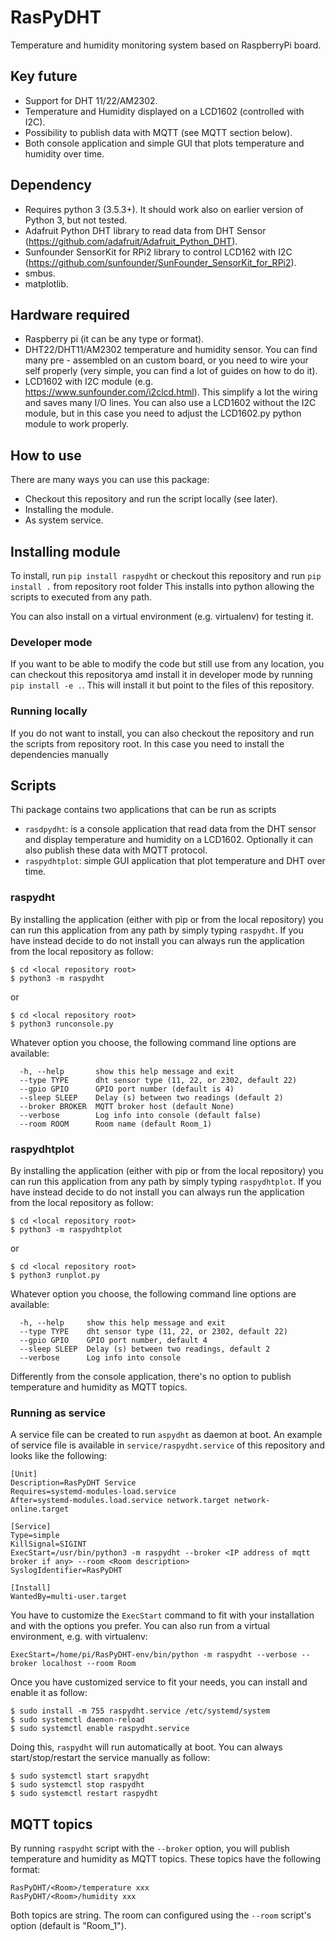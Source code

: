 # RasPyDHT
Temperature and humidity monitoring system based on RaspberryPi board.

## Key future

* Support for DHT 11/22/AM2302.
* Temperature and Humidity displayed on a LCD1602 (controlled with I2C).
* Possibility to publish data with MQTT (see MQTT section below).
* Both console application and simple GUI that plots temperature and humidity over time.

## Dependency

* Requires python 3 (3.5.3+). It should work also on earlier version of Python 3, but not tested.
* Adafruit Python DHT library to read data from DHT Sensor (https://github.com/adafruit/Adafruit_Python_DHT).
* Sunfounder SensorKit for RPi2 library to control LCD162 with I2C 
(https://github.com/sunfounder/SunFounder_SensorKit_for_RPi2).
* smbus.
* matplotlib.

## Hardware required

* Raspberry pi (it can be any type or format).
* DHT22/DHT11/AM2302 temperature and humidity sensor. You can find many pre - assembled on an custom board, or you need 
to wire your self properly (very simple, you can find a lot of guides on how to do it).
* LCD1602 with I2C module (e.g. https://www.sunfounder.com/i2clcd.html). This simplify a lot the wiring and saves many 
I/O lines. You can also use a LCD1602 without the I2C module, but in this case you need to adjust the LCD1602.py python 
module to work properly.

## How to use

There are many ways you can use this package:

* Checkout this repository and run the script locally (see later).
* Installing the module.
* As system service.

## Installing module
To install, run `pip install raspydht` or checkout this repository and run `pip install .` from repository root folder
This installs into python allowing the scripts to executed from any path.

You can also install on a virtual environment (e.g. virtualenv) for testing it.

### Developer mode
If you want to be able to modify the code but still use from any location, you can checkout this repositorya amd 
install it in developer mode by running `pip install -e .`. 
This will install it but point to the files of this repository.

### Running locally
If you do not want to install, you can also checkout the repository and run the scripts from repository root. 
In this case you need to install the dependencies manually 

## Scripts
Thi package contains two applications that can be run as scripts

* ``rasdpydht``: is a console application that read data from the DHT sensor and display temperature and humidity 
on a LCD1602. Optionally it can also publish these data with MQTT protocol.
* ``raspydhtplot``: simple GUI application that plot temperature and DHT over time.

### raspydht

By installing the application (either with pip or from the local repository) you can run this application from any path
by simply typing ``raspydht``. If you have instead decide to do not install you can always run the application from the 
local repository as follow:

```shell script
$ cd <local repository root>
$ python3 -m raspydht 
```

or 

```shell script
$ cd <local repository root>
$ python3 runconsole.py  
```

Whatever option you choose, the following command line options are available:

```shell script 
  -h, --help       show this help message and exit
  --type TYPE      dht sensor type (11, 22, or 2302, default 22)
  --gpio GPIO      GPIO port number (default is 4)
  --sleep SLEEP    Delay (s) between two readings (default 2)
  --broker BROKER  MQTT broker host (default None)
  --verbose        Log info into console (default false)
  --room ROOM      Room name (default Room_1)
```

### raspydhtplot

By installing the application (either with pip or from the local repository) you can run this application from any path
by simply typing ``raspydhtplot``. If you have instead decide to do not install you can always run the application from the local repository as follow:

```shell script
$ cd <local repository root>
$ python3 -m raspydhtplot 
```

or 

```shell script
$ cd <local repository root>
$ python3 runplot.py  
```

Whatever option you choose, the following command line options are available:

```shell script 
  -h, --help     show this help message and exit
  --type TYPE    dht sensor type (11, 22, or 2302, default 22)
  --gpio GPIO    GPIO port number, default 4
  --sleep SLEEP  Delay (s) between two readings, default 2
  --verbose      Log info into console
```

Differently from the console application, there's no option to publish temperature 
and humidity as MQTT topics.

### Running as service

A service file can be created to run ``aspydht`` as daemon at boot. An example of service file is available in 
``service/raspydht.service`` of this repository and looks like the following:

```shell script
[Unit]
Description=RasPyDHT Service
Requires=systemd-modules-load.service
After=systemd-modules.load.service network.target network-online.target

[Service]
Type=simple
KillSignal=SIGINT
ExecStart=/usr/bin/python3 -m raspydht --broker <IP address of mqtt broker if any> --room <Room description>
SyslogIdentifier=RasPyDHT

[Install]
WantedBy=multi-user.target
```

You have to customize the ``ExecStart`` command to fit with your installation and with the options you prefer. 
You can also run from a virtual environment, e.g. with virtualenv:

```shell script
ExecStart=/home/pi/RasPyDHT-env/bin/python -m raspydht --verbose --broker localhost --room Room
```

Once you have customized service to fit your needs, you can install and enable it as follow:

``` shell script
$ sudo install -m 755 raspydht.service /etc/systemd/system
$ sudo systemctl daemon-reload
$ sudo systemctl enable raspydht.service
```

Doing this, ``raspydht`` will run automatically at boot. You can always start/stop/restart the service manually as follow:

``` shell script
$ sudo systemctl start srapydht
$ sudo systemctl stop raspydht
$ sudo systemctl restart raspydht
```

## MQTT topics

By running ``raspydht`` script with the ``--broker`` option, you will publish temperature and humidity as MQTT topics.
These topics have the following format:

``` 
RasPyDHT/<Room>/temperature xxx
RasPyDHT/<Room>/humidity xxx
``` 

Both topics are string. The room can configured using the ``--room`` script's option (default is "Room_1").